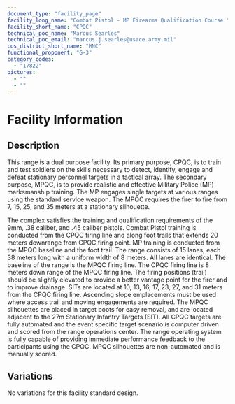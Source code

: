 ```yaml
---
document_type: "facility_page"
facility_long_name: "Combat Pistol - MP Firearms Qualification Course "
facility_short_name: "CPQC"
technical_poc_name: "Marcus Searles"
technical_poc_email: "marcus.j.searles@usace.army.mil"
cos_district_short_name: "HNC"
functional_proponent: "G-3"
category_codes:
  - "17822"
pictures:
  - ""
  - ""
---
```


# Facility Information

## Description

This range is a dual purpose facility. Its primary purpose, CPQC, is to train and test soldiers on the skills necessary to detect, identify, engage and defeat stationary personnel targets in a tactical array. The secondary purpose, MPQC, is to provide realistic and effective Military Police (MP) marksmanship training. The MP engages single targets at various ranges using the standard service weapon. The MPQC requires the firer to fire from 7, 15, 25, and 35 meters at a stationary silhouette.

The complex satisfies the training and qualification requirements of the 9mm, .38 caliber, and .45 caliber pistols. Combat Pistol training is conducted from the CPQC firing line and along foot trails that extends 20 meters downrange from CPQC firing point. MP training is conducted from the MPQC baseline and the foot trail.
The range consists of 15 lanes, each 38 meters long with a uniform width of 8 meters. All lanes are identical. The baseline of the range is the MPQC firing line. The CPQC firing line is 8 meters down range of the MPQC firing line. The firing positions (trail) should be slightly elevated to provide a better vantage point for the firer and to improve drainage. SITs are located at 10, 13, 16, 17, 23, 27, and 31 meters from the CPQC firing line. Ascending slope emplacements must be used where access trail and moving engagements are required. The MPQC silhouettes are placed in target boots for easy removal, and are located adjacent to the 27m Stationary Infantry Targets (SIT).
All CPQC targets are fully automated and the event specific target scenario is computer driven and scored from the range operations center. The range operating system is fully capable of providing immediate performance feedback to the participants using the CPQC. MPQC silhouettes are non-automated and is manually scored.

## Variations

No variations for this facility standard design.
